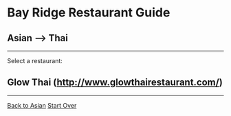 # Bay Ridge Restaurant Guide
## Asian --> Thai
---
Select a restaurant:
## Glow Thai (http://www.glowthairestaurant.com/)
---
[Back to Asian](asian.md)
[Start Over](../home.md)
